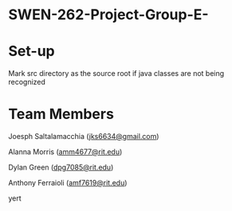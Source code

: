 # SWEN-262-Project-Group-E-

# Set-up
Mark src directory as the source root if java classes are not being recognized

# Team Members
Joesph Saltalamacchia (jks6634@gmail.com)

Alanna Morris (amm4677@rit.edu) 

Dylan Green (dpg7085@rit.edu)

Anthony Ferraioli (amf7619@rit.edu)

yert
